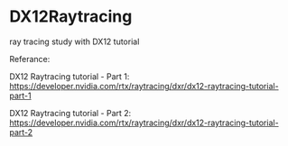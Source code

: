 # DX12Raytracing
ray tracing study with DX12 tutorial

Referance:

DX12 Raytracing tutorial - Part 1: https://developer.nvidia.com/rtx/raytracing/dxr/dx12-raytracing-tutorial-part-1

DX12 Raytracing tutorial - Part 2: https://developer.nvidia.com/rtx/raytracing/dxr/dx12-raytracing-tutorial-part-2
